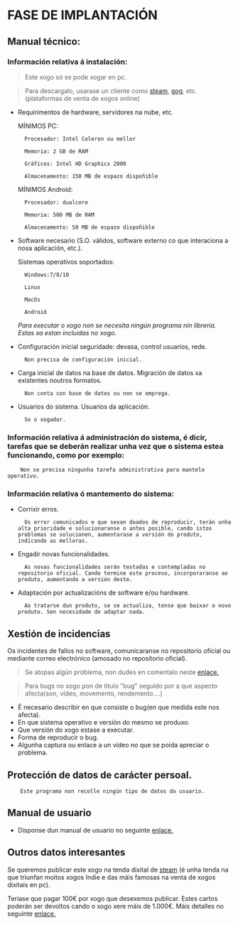 # FASE DE IMPLANTACIÓN

## Manual técnico:

### Información relativa á instalación: 

> Este xogo só se pode xogar en pc.

> Para descargalo, usarase un cliente como [steam](https://steamcommunity.com), [gog](https://www.gog.com), etc. (plataformas de venta de xogos online)

* Requirimentos de hardware, servidores na nube, etc.
  
    MÍNIMOS PC:

        Procesador: Intel Celeron ou mellor

        Memoria: 2 GB de RAM

        Gráficos: Intel HD Graphics 2000
        
        Almacenamento: 150 MB de espazo dispoñible

    MÍNIMOS Android:

        Procesador: dualcore

        Memoria: 500 MB de RAM
        
        Almacenamento: 50 MB de espazo dispoñible



* Software necesario (S.O. válidos, software externo co que interaciona a nosa aplicación, etc.).
  
    Sistemas operativos soportados:

        Windows:7/8/10

        Linux
        
        MacOs

        Android

   *Para executar o xogo non se necesita ningún programa nin libreria. Estas xa estan incluidas no xogo.*

* Configuración inicial seguridade: devasa, control usuarios, rede.
  
        Non precisa de configuración inicial.

* Carga inicial de datos na base de datos. Migración de datos xa existentes noutros formatos.

        Non conta con base de datos ou non se emprega.

* Usuarios do sistema. Usuarios da aplicación.

        So o xogador.


### Información relativa á administración do sistema, é dicir, tarefas que se deberán realizar unha vez que o sistema estea funcionando, como por exemplo:

        Non se precisa ningunha tarefa administrativa para mantelo operativo.

### Información relativa ó mantemento do sistema: 

* Corrixir erros.

        Os error comunicados e que sexan doados de reproducir, terán unha alta prioridade e solucionaranse o antes posible, cando istos problemas se solucionen, aumentarase a versión do produto, indicando as melloras.

* Engadir novas funcionalidades.
  
        As novas funcionalidades serán testadas e contempladas no repositorio oficial. Cando termine este proceso, incorporaranse ao produto, aumentando a versión deste.

* Adaptación por actualizacións de software e/ou hardware.
  
        Ao tratarse dun produto, se se actualiza, tense que baixar o novo produto. Sen necesidade de adaptar nada.

## Xestión de incidencias

Os incidentes de fallos no software, comunicaranse no repositorio oficial ou mediante correo electrónico (amosado no repositorio oficial).
> Se atopas algún problema, non dudes en comentalo neste [enlace.](https://gitlab.iessanclemente.net/damo/a15manuelmd/issues/new)

> Para bugs no xogo pon de título "bug" seguido por a que aspecto afecta(son, vídeo, movemento, rendemento....)

* É necesario describir en que consiste o bug(en que medida este nos afecta).
* En que sistema operativo e versión do mesmo se produxo.
* Que versión do xogo estase a executar.
* Forma de reproducir o bug.
* Algunha captura ou enlace a un vídeo no que se poida apreciar o problema.

## Protección de datos de carácter persoal.

        Este programa non recolle ningún tipo de datos do usuario.

## Manual de usuario

* Disponse dun manual de usuario no seguinte [enlace.](/doc/documantaciónXogo/DocXogo.md)

## Outros datos interesantes

Se queremos publicar este xogo na tenda dixital de [steam](https://steamcommunity.com) (é unha tenda na que triunfan moitos xogos Indie e das máis famosas na venta de xogos dixitais en pc).

Teríase que pagar 100€ por xogo que desexemos publicar. Estes cartos poderán ser devoltos cando o xogo xere máis de 1.000€. Máis detalles no seguinte [enlace.](https://support.steampowered.com/kb_article.php?ref=1657-WHKN-6841)
